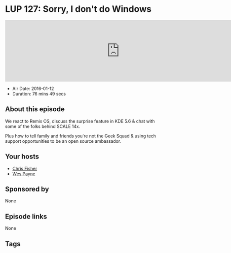 # LUP 127: Sorry, I don't do Windows

<iframe src="https://player.fireside.fm/v2/RUkczH-V+v1kjpaXR?theme=dark" width="740" height="200" frameborder="0" scrolling="no"></iframe>

* Air Date: 2016-01-12
* Duration: 76 mins 49 secs

## About this episode

We react to Remix OS, discuss the surprise feature in KDE 5.6 & chat with some of the folks behind SCALE 14x.

Plus how to tell family and friends you're not the Geek Squad & using tech support opportunities to be an open source ambassador.

## Your hosts
* [Chris Fisher](https://linuxunplugged.com/hosts/chrislas)
* [Wes Payne](https://linuxunplugged.com/hosts/wes)

## Sponsored by

None



## Episode links

None



## Tags

